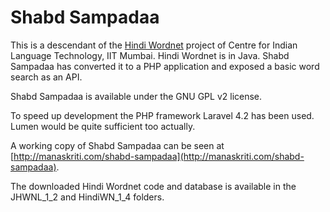 Shabd Sampadaa
==============

This is a descendant of the [Hindi Wordnet](http://www.cfilt.iitb.ac.in/wordnet/webhwn/) project of Centre for Indian Language Technology, IIT Mumbai.
Hindi Wordnet is in Java. Shabd Sampadaa has converted it to a PHP application and exposed a basic word search as an API.

Shabd Sampadaa is available under the GNU GPL v2 license.

To speed up development the PHP framework Laravel 4.2 has been used. Lumen would be quite sufficient too actually.

A working copy of Shabd Sampadaa can be seen at [http://manaskriti.com/shabd-sampadaa](http://manaskriti.com/shabd-sampadaa).

The downloaded Hindi Wordnet code and database is available in the JHWNL_1_2 and HindiWN_1_4 folders.
